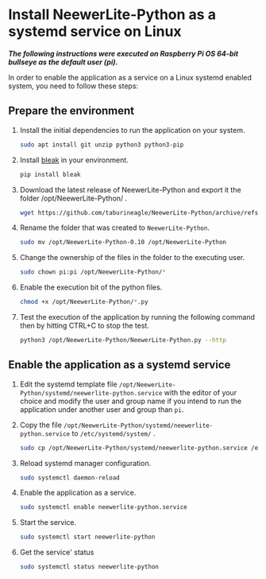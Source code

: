 # Install NeewerLite-Python as a systemd service on Linux

***The following instructions were executed on Raspberry Pi OS 64-bit bullseye as the default user (pi).***

In order to enable the application as a service on a Linux systemd enabled system, you need to follow these steps: 

## Prepare the environment

1. Install the initial dependencies to run the application on your system.

    ```bash
    sudo apt install git unzip python3 python3-pip
    ```

1. Install [bleak](https://pypi.org/project/bleak/) in your environment.

    ```bash
    pip install bleak
    ```

1. Download the latest release of NeewerLite-Python and export it the folder /opt/NeewerLite-Python/ .

    ```bash
    wget https://github.com/taburineagle/NeewerLite-Python/archive/refs/tags/0.10.zip -O ~/NeewerLite-Python.zip && sudo unzip ~/NeewerLite-Python.zip -d /opt/
    ```

1. Rename the folder that was created to `NeewerLite-Python`. 

    ```bash
    sudo mv /opt/NeewerLite-Python-0.10 /opt/NeewerLite-Python
    ```

1. Change the ownership of the files in the folder to the executing user. 

    ```bash
    sudo chown pi:pi /opt/NeewerLite-Python/*
    ```

1. Enable the execution bit of the python files.

    ```bash
    chmod +x /opt/NeewerLite-Python/*.py
    ```

1. Test the execution of the application by running the following command then by hitting CTRL+C to stop the test. 

    ```bash
    python3 /opt/NeewerLite-Python/NeewerLite-Python.py --http
    ```

## Enable the application as a systemd service

1. Edit the systemd template file `/opt/NeewerLite-Python/systemd/neewerlite-python.service` with the editor of your choice and modify the user and group name if you intend to run the application under another user and group than `pi`. 

1. Copy the file `/opt/NeewerLite-Python/systemd/neewerlite-python.service` to `/etc/systemd/system/` . 

    ```bash
    sudo cp /opt/NeewerLite-Python/systemd/neewerlite-python.service /etc/systemd/system/
    ```

1. Reload systemd manager configuration. 

    ```bash
    sudo systemctl daemon-reload
    ```

1. Enable the application as a service. 

    ```bash
    sudo systemctl enable neewerlite-python.service
    ```

1. Start the service. 

    ```bash
    sudo systemctl start neewerlite-python
    ```

1. Get the service' status

    ```bash
    sudo systemctl status neewerlite-python
    ```
